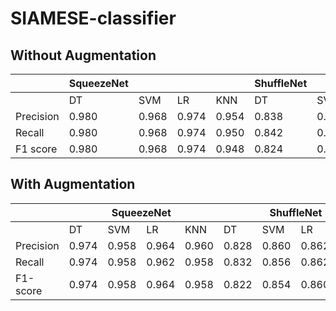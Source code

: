 # SIAMESE-classifier

## Without Augmentation
<table><thead><tr><th></th><th>SqueezeNet</th><th></th><th></th><th></th><th>ShuffleNet</th><th></th><th></th><th></th><th>Mnasnet</th><th></th><th></th><th></th><th>MobileNet</th><th></th><th></th><th></th><th>DenseNet121</th><th></th><th></th><th></th></tr></thead><tbody><tr><td></td><td>DT</td><td>SVM</td><td>LR</td><td>KNN</td><td>DT</td><td>SVM</td><td>LR</td><td>KNN</td><td>DT</td><td>SVM</td><td>LR</td><td>KNN</td><td>DT</td><td>SVM</td><td>LR</td><td>KNN</td><td>DT</td><td>SVM</td><td>LR</td><td>KNN</td></tr><tr><td>Precision</td><td>0.980</td><td>0.968</td><td>0.974</td><td>0.954</td><td>0.838</td><td>0.858</td><td>0.862</td><td>0.852</td><td>0.854</td><td>0.876</td><td>0.864</td><td>0.892</td><td>0.764</td><td>0.792</td><td>0.802</td><td>0.796</td><td>0.940</td><td>0.954</td><td>0.956</td><td>0.952</td></tr><tr><td>Recall</td><td>0.980</td><td>0.968</td><td>0.974</td><td>0.950</td><td>0.842</td><td>0.866</td><td>0.870</td><td>0.862</td><td>0.864</td><td>0.882</td><td>0.872</td><td>0.900</td><td>0.772</td><td>0.802</td><td>0.808</td><td>0.806</td><td>0.936</td><td>0.954</td><td>0.948</td><td>0.956</td></tr><tr><td>F1 score</td><td>0.980</td><td>0.968</td><td>0.974</td><td>0.948</td><td>0.824</td><td>0.852</td><td>0.856</td><td>0.848</td><td>0.854</td><td>0.874</td><td>0.864</td><td>0.892</td><td>0.766</td><td>0.792</td><td>0.804</td><td>0.798</td><td>0.938</td><td>0.954</td><td>0.952</td><td>0.952</td></tr></tbody></table>

## With Augmentation
<table><thead><tr><th></th><th colspan="4">SqueezeNet</th><th colspan="4">ShuffleNet</th><th colspan="4">Mnasnet</th><th colspan="4">MobileNet</th><th colspan="4">DenseNet121</th></tr></thead><tbody><tr><td></td><td>DT</td><td>SVM</td><td>LR</td><td>KNN</td><td>DT</td><td>SVM</td><td>LR</td><td>KNN</td><td>DT</td><td>SVM</td><td>LR</td><td>KNN</td><td>DT</td><td>SVM</td><td>LR</td><td>KNN</td><td>DT</td><td>SVM</td><td>LR</td><td>KNN</td></tr><tr><td>Precision</td><td>0.974</td><td>0.958</td><td>0.964</td><td>0.960</td><td>0.828</td><td>0.860</td><td>0.862</td><td>0.842</td><td>0.818</td><td>0.804</td><td>0.798</td><td>0.792</td><td>0.932</td><td>0.932</td><td>0.944</td><td>0.930</td><td>0.952</td><td>0.996</td><td>0.996</td><td>0.980</td></tr><tr><td>Recall</td><td>0.974</td><td>0.958</td><td>0.962</td><td>0.958</td><td>0.832</td><td>0.856</td><td>0.862</td><td>0.842</td><td>0.828</td><td>0.820</td><td>0.810</td><td>0.804</td><td>0.934</td><td>0.936</td><td>0.946</td><td>0.936</td><td>0.948</td><td>0.994</td><td>0.994</td><td>0.980</td></tr><tr><td>F1-score</td><td>0.974</td><td>0.958</td><td>0.964</td><td>0.958</td><td>0.822</td><td>0.854</td><td>0.860</td><td>0.836</td><td>0.822</td><td>0.804</td><td>0.800</td><td>0.788</td><td>0.930</td><td>0.932</td><td>0.942</td><td>0.932</td><td>0.948</td><td>0.994</td><td>0.994</td><td>0.978</td></tr></tbody></table>
